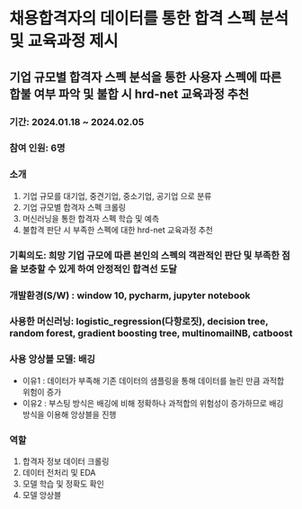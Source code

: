# 채용합격자의 데이터를 통한 합격 스펙 분석 및 교육과정 제시
## 기업 규모별 합격자 스펙 분석을 통한 사용자 스펙에 따른 합불 여부 파악 및 불합 시 hrd-net 교육과정 추천

### 기간: 2024.01.18 ~ 2024.02.05

### 참여 인원: 6명

### 소개
1. 기업 규모를 대기업, 중견기업, 중소기업, 공기업 으로 분류
2. 기업 규모별 합격자 스펙 크롤링
3. 머신러닝을 통한 합격자 스펙 학습 및 예측
4. 불합격 판단 시 부족한 스펙에 대한 hrd-net 교육과정 추천

### 기획의도: 희망 기업 규모에 따른 본인의 스펙의 객관적인 판단 및 부족한 점을 보충할 수 있게 하여 안정적인 합격선 도달

### 개발환경(S/W) : window 10, pycharm, jupyter notebook

### 사용한 머신러닝: logistic_regression(다항로짓), decision tree, random forest, gradient boosting tree, multinomailNB, catboost

### 사용 앙상블 모델: 배깅
- 이유1 : 데이터가 부족해 기존 데이터의 샘플링을 통해 데이터를 늘린 만큼 과적합 위험이 증가
- 이유2 : 부스팅 방식은 배깅에 비해 정확하나 과적합의 위험성이 증가하므로 배깅 방식을 이용해 앙상블을 진행

### 역할 
1. 합격자 정보 데이터 크롤링
2. 데이터 전처리 및 EDA
3. 모델 학습 및 정확도 확인
4. 모델 앙상블
